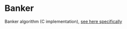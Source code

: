 # Banker
Banker algorithm (C implementation), [see here specifically](http://baoxizhao.com/2017/06/04/银行家算法（C语言实现）/)

